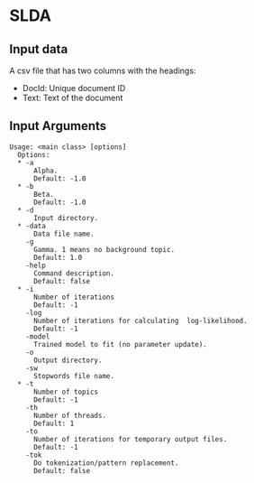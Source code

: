 # SLDA
## Input data
A csv file that has two columns with the headings:
 * DocId: Unique document ID
 * Text: Text of the document

## Input Arguments
```
Usage: <main class> [options]
  Options:
  * -a
      Alpha.
      Default: -1.0
  * -b
      Beta.
      Default: -1.0
  * -d
      Input directory.
  * -data
      Data file name.
    -g
      Gamma. 1 means no background topic.
      Default: 1.0
    -help
      Command description.
      Default: false
  * -i
      Number of iterations
      Default: -1
    -log
      Number of iterations for calculating  log-likelihood.
      Default: -1
    -model
      Trained model to fit (no parameter update).
    -o
      Output directory.
    -sw
      Stopwords file name.
  * -t
      Number of topics
      Default: -1
    -th
      Number of threads.
      Default: 1
    -to
      Number of iterations for temporary output files.
      Default: -1
    -tok
      Do tokenization/pattern replacement.
      Default: false
```

